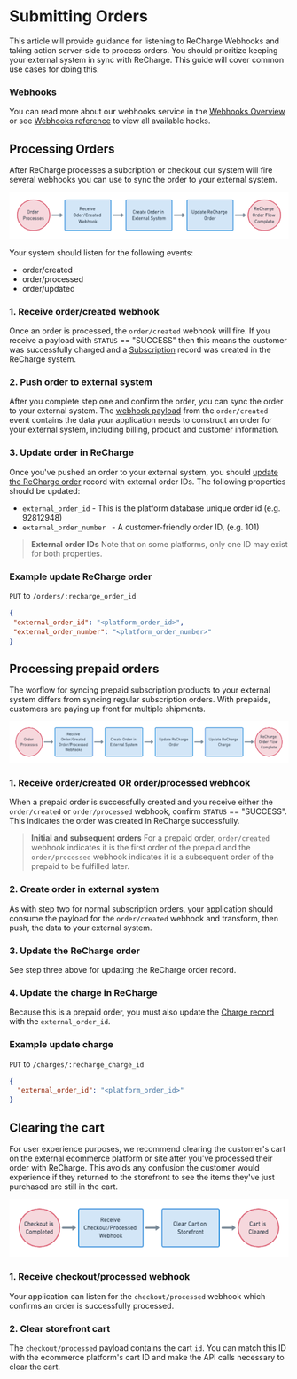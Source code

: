 # Submitting Orders 
This article will provide guidance for listening to ReCharge Webhooks and taking action server-side to process orders. You should prioritize keeping your external system in sync with ReCharge. This guide will cover common use cases for doing this.

### Webhooks
You can read more about our webhooks service in the [Webhooks Overview](webhooks-overview.md) or see [Webhooks reference](https://developer.rechargepayments.com/#webhooks) to view all available hooks.

## Processing Orders

After ReCharge processes a subcription or checkout our system will fire several webhooks you can use to sync the order to your external system.

![processing orders](assets/images/checkout-recurring.png)

Your system should listen for the following events:

- order/created
- order/processed
- order/updated

### 1. Receive order/created webhook

Once an order is processed, the `order/created` webhook will fire. If you receive a payload with `STATUS` == "SUCCESS" then this means the customer was successfully charged and a [Subscription](https://developer.rechargepayments.com/#the-subscription-object) record was created in the ReCharge system.

### 2. Push order to external system
After you complete step one and confirm the order, you can sync the order to your external system. The [webhook payload](https://developer.rechargepayments.com/#order) from the `order/created` event contains the data your application needs to construct an order for your external system, including billing, product and customer information.


### 3. Update order in ReCharge

Once you've pushed an order to your external system, you should [update the ReCharge order](https://developer.rechargepayments.com/#update-an-order) record with external order IDs. The following properties should be updated:

- `external_order_id` - This is the platform database unique order id (e.g. 92812948)
- `external_order_number ` - A customer-friendly order ID, (e.g. 101)

> **External order IDs**
> Note that on some platforms, only one ID may exist for both properties.

### Example update ReCharge order
 `PUT` to `/orders/:recharge_order_id`

 ```json
 {
  "external_order_id": "<platform_order_id>",
  "external_order_number": "<platform_order_number>"
}
 ```

 ## Processing prepaid orders

 The worflow for syncing prepaid subscription products to your external system differs from syncing regular subscription orders. With prepaids, customers are paying up front for multiple shipments.

 ![prepaid orders](assets/images/processing-prepaid.png)

### 1. Receive order/created OR order/processed webhook

When a prepaid order is successfully created and you receive either the `order/created` or `order/processed` webhook, confirm `STATUS` == "SUCCESS". This indicates the order was created in ReCharge successfully.

> **Initial and subsequent orders**
> For a prepaid order, `order/created` webhook indicates it is the first order of the prepaid and the `order/processed` webhook indicates it is a subsequent order of the prepaid to be fulfilled later.

### 2. Create order in external system
As with step two for normal subscription orders, your application should consume the payload for the `order/created` webhook and transform, then push, the data to your external system.

### 3. Update the ReCharge order

See step three above for updating the ReCharge order record.

### 4. Update the charge in ReCharge

Because this is a prepaid order, you must also update the [Charge record](https://developer.rechargepayments.com/#charges) with the `external_order_id`.

### Example update charge

`PUT` to `/charges/:recharge_charge_id`

```json
{
  "external_order_id": "<platform_order_id>"
}
```

## Clearing the cart
For user experience purposes, we recommend clearing the customer's cart on the external ecommerce platform or site after you've processed their order with ReCharge. This avoids any confusion the customer would experience if they returned to the storefront to see the items they've just purchased are still in the cart.

![clearing cart](assets/images/clearing-cart.png)

### 1. Receive checkout/processed webhook
Your application can listen for the `checkout/processed` webhook which confirms an order is successfully processed. 

### 2. Clear storefront cart
The `checkout/processed` payload contains the cart `id`. You can match this ID with the ecommerce platform's cart ID and make the API calls necessary to clear the cart.

